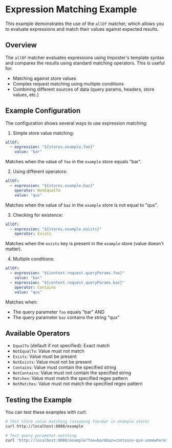 # Expression Matching Example

This example demonstrates the use of the `allOf` matcher, which allows you to evaluate expressions and match their values against expected results.

## Overview

The `allOf` matcher evaluates expressions using Imposter's template syntax and compares the results using standard matching operators. This is useful for:
- Matching against store values
- Complex request matching using multiple conditions
- Combining different sources of data (query params, headers, store values, etc.)

## Example Configuration

The configuration shows several ways to use expression matching:

1. Simple store value matching:
```yaml
allOf:
  - expression: "${stores.example.foo}"
    value: "bar"
```
Matches when the value of `foo` in the `example` store equals "bar".

2. Using different operators:
```yaml
allOf:
  - expression: "${stores.example.baz}"
    operator: NotEqualTo
    value: "qux"
```
Matches when the value of `baz` in the `example` store is not equal to "qux".

3. Checking for existence:
```yaml
allOf:
  - expression: "${stores.example.exists}"
    operator: Exists
```
Matches when the `exists` key is present in the `example` store (value doesn't matter).

4. Multiple conditions:
```yaml
allOf:
  - expression: "${context.request.queryParams.foo}"
    value: "bar"
  - expression: "${context.request.queryParams.baz}"
    operator: Contains
    value: "qux"
```
Matches when:
- The query parameter `foo` equals "bar" AND
- The query parameter `baz` contains the string "qux"

## Available Operators

- `EqualTo` (default if not specified): Exact match
- `NotEqualTo`: Value must not match
- `Exists`: Value must be present
- `NotExists`: Value must not be present
- `Contains`: Value must contain the specified string
- `NotContains`: Value must not contain the specified string
- `Matches`: Value must match the specified regex pattern
- `NotMatches`: Value must not match the specified regex pattern

## Testing the Example

You can test these examples with curl:

```bash
# Test store value matching (assuming foo=bar in example store)
curl http://localhost:8080/example

# Test query parameter matching
curl "http://localhost:8080/example?foo=bar&baz=contains-qux-somewhere"
``` 